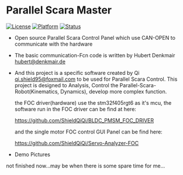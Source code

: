 # Parallel Scara Master
[![License](https://img.shields.io/badge/License-GPL%202.0-green.svg)](https://opensource.org/licenses/Apache-2.0)
[![Platform](https://img.shields.io/badge/Qt%205.14-Mingw64-yellow.svg)](<>)
[![Status](https://img.shields.io/badge/Staus-Processing-blue.svg)](<>)
<br>

- Open source Parallel Scara Control Panel which use CAN-OPEN to communicate with the hardware

- The basic communication-Fcn code is written by Hubert Denkmair <hubert@denkmair.de>

- And this project is a specific software created by Qi qi.shield95@foxmail.com to be used for Parallel Scara Control.  This project is designed to Analysis, Control the Parallel-Scara-Robot(Kinematics, Dynamics), develop more complex function.

  

  the FOC driver(hardware) use the stm32f405rgt6 as it's mcu, the software run in the FOC driver can be find at here:

  https://github.com/ShieldQiQi/BLDC_PMSM_FOC_DRIVER 

  and the single motor FOC control GUI Panel can be find here:

  https://github.com/ShieldQiQi/Servo-Analyzer-FOC



- Demo Pictures

not finished now...may be when there is some spare time for me...


